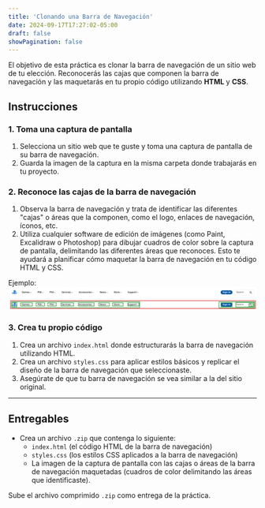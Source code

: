 ```yaml
---
title: 'Clonando una Barra de Navegación'
date: 2024-09-17T17:27:02-05:00
draft: false
showPagination: false
---
```


El objetivo de esta práctica es clonar la barra de navegación de un sitio web de tu elección. Reconocerás las cajas que componen la barra de navegación y las maquetarás en tu propio código utilizando **HTML** y **CSS**.

## Instrucciones

### 1. Toma una captura de pantalla

1. Selecciona un sitio web que te guste y toma una captura de pantalla de su barra de navegación.
2. Guarda la imagen de la captura en la misma carpeta donde trabajarás en tu proyecto.

### 2. Reconoce las cajas de la barra de navegación

1. Observa la barra de navegación y trata de identificar las diferentes "cajas" o áreas que la componen, como el logo, enlaces de navegación, íconos, etc.
2. Utiliza cualquier software de edición de imágenes (como Paint, Excalidraw o Photoshop) para dibujar cuadros de color sobre la captura de pantalla, delimitando las diferentes áreas que reconoces. Esto te ayudará a planificar cómo maquetar la barra de navegación en tu código HTML y CSS.

Ejemplo:
<img src="image-1.png" alt="alt text" width="900px" style="border-radius: 5px">
<img src="image.png" alt="alt text" width="900px" style="border-radius: 5px">

### 3. Crea tu propio código

1. Crea un archivo `index.html` donde estructurarás la barra de navegación utilizando HTML.
2. Crea un archivo `styles.css` para aplicar estilos básicos y replicar el diseño de la barra de navegación que seleccionaste.
3. Asegúrate de que tu barra de navegación se vea similar a la del sitio original.

---

## Entregables

- Crea un archivo `.zip` que contenga lo siguiente:
  - `index.html` (el código HTML de la barra de navegación)
  - `styles.css` (los estilos CSS aplicados a la barra de navegación)
  - La imagen de la captura de pantalla con las cajas o áreas de la barra de navegación maquetadas (cuadros de color delimitando las áreas que identificaste).

Sube el archivo comprimido `.zip` como entrega de la práctica.
